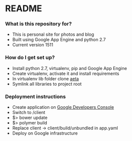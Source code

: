 # README #

### What is this repository for? ###

* This is personal site for photos and blog
* Built using Google App Engine and python 2.7
* Current version 1511

### How do I get set up? ###

* Install python 2.7, virtualenv, pip and Google App Engine
* Create virtualenv, activate it and install requirements
* In virtualenv lib folder clone [aeta](https://code.google.com/p/aeta/)
* Symlink all libraries to project root

### Deployment instructions ###

* Create application on [Google Developers Console](https://console.developers.google.com/project)
* Switch to /client
* $> bower update
* $> polymer build
* Replace client -> client/build/unbundled in app.yaml
* Deploy on Google infrastructure
